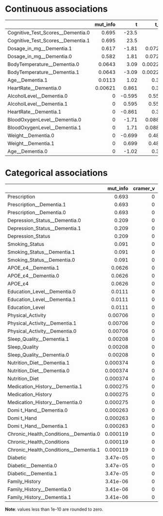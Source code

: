 # Continuous associations

|                                   |   mut_info |       t |     t_p |        U |     U_p |        W |     W_p |   cohen_d |   AUROC |    corr |   corr_p |
|:----------------------------------|-----------:|--------:|--------:|---------:|--------:|---------:|--------:|----------:|--------:|--------:|---------:|
| Cognitive_Test_Scores__Dementia.0 |    0.695   | -23.5   | 0       | 0        | 0       |  inf     | 0       |    3.07   |   1     |  0.839  |  0       |
| Cognitive_Test_Scores__Dementia.1 |    0.695   |  23.5   | 0       | 1.54e+04 | 0       | -inf     | 0       |   -3.07   |   1     | -0.839  |  0       |
| Dosage_in_mg__Dementia.1          |    0.617   |  -1.81  | 0.0726  | 8.32e+03 | 0.217   |   -0.936 | 0.349   |    0.238  |   0.542 |  0.118  |  0.0625  |
| Dosage_in_mg__Dementia.0          |    0.582   |   1.81  | 0.0726  | 7.04e+03 | 0.217   |    0.936 | 0.349   |   -0.238  |   0.542 | -0.118  |  0.0625  |
| BodyTemperature__Dementia.0       |    0.0643  |   3.09  | 0.00222 | 9.34e+03 | 0.00319 |   -3.01  | 0.00264 |   -0.392  |   0.608 | -0.193  |  0.00226 |
| BodyTemperature__Dementia.1       |    0.0643  |  -3.09  | 0.00222 | 6.02e+03 | 0.00319 |    3.01  | 0.00264 |    0.392  |   0.608 |  0.193  |  0.00226 |
| Age__Dementia.1                   |    0.0113  |   1.02  | 0.31    | 8.24e+03 | 0.318   |   -0.996 | 0.319   |   -0.13   |   0.537 | -0.0648 |  0.309   |
| HeartRate__Dementia.0             |    0.00621 |   0.861 | 0.39    | 8.15e+03 | 0.404   |   -0.834 | 0.404   |   -0.109  |   0.531 | -0.0547 |  0.391   |
| AlcoholLevel__Dementia.0          |    0       |  -0.595 | 0.552   | 7.36e+03 | 0.573   |    0.563 | 0.573   |    0.0757 |   0.521 |  0.0379 |  0.552   |
| AlcoholLevel__Dementia.1          |    0       |   0.595 | 0.552   | 8e+03    | 0.573   |   -0.563 | 0.573   |   -0.0757 |   0.521 | -0.0379 |  0.552   |
| HeartRate__Dementia.1             |    0       |  -0.861 | 0.39    | 7.21e+03 | 0.404   |    0.834 | 0.404   |    0.109  |   0.531 |  0.0547 |  0.391   |
| BloodOxygenLevel__Dementia.0      |    0       |  -1.71  | 0.0889  | 6.7e+03  | 0.0824  |    1.75  | 0.0809  |    0.217  |   0.564 |  0.108  |  0.0895  |
| BloodOxygenLevel__Dementia.1      |    0       |   1.71  | 0.0889  | 8.66e+03 | 0.0824  |   -1.75  | 0.0809  |   -0.217  |   0.564 | -0.108  |  0.0895  |
| Weight__Dementia.0                |    0       |  -0.699 | 0.485   | 7.26e+03 | 0.459   |    0.736 | 0.462   |    0.0891 |   0.527 |  0.0447 |  0.484   |
| Weight__Dementia.1                |    0       |   0.699 | 0.485   | 8.1e+03  | 0.459   |   -0.736 | 0.462   |   -0.0891 |   0.527 | -0.0447 |  0.484   |
| Age__Dementia.0                   |    0       |  -1.02  | 0.31    | 7.12e+03 | 0.318   |    0.996 | 0.319   |    0.13   |   0.537 |  0.0648 |  0.309   |

# Categorical associations

|                                       |   mut_info |   cramer_v |         H |      H_p |
|:--------------------------------------|-----------:|-----------:|----------:|---------:|
| Prescription                          |   0.693    |          0 |   0       | 0        |
| Prescription__Dementia.1              |   0.693    |          0 | 225       | 0        |
| Prescription__Dementia.0              |   0.693    |          0 | 220       | 0        |
| Depression_Status__Dementia.0         |   0.209    |          0 |  42.1     | 0        |
| Depression_Status__Dementia.1         |   0.209    |          0 |  33.6     | 6.72e-09 |
| Depression_Status                     |   0.209    |          0 |   0       | 0        |
| Smoking_Status                        |   0.091    |          0 |   0       | 0        |
| Smoking_Status__Dementia.1            |   0.091    |          0 | 154       | 0        |
| Smoking_Status__Dementia.0            |   0.091    |          0 | 146       | 0        |
| APOE_ε4__Dementia.1                   |   0.0626   |          0 |  22.5     | 2.13e-06 |
| APOE_ε4__Dementia.0                   |   0.0626   |          0 |  16.3     | 5.41e-05 |
| APOE_ε4                               |   0.0626   |          0 |   0       | 0        |
| Education_Level__Dementia.0           |   0.0111   |          0 | 215       | 0        |
| Education_Level__Dementia.1           |   0.0111   |          0 | 221       | 0        |
| Education_Level                       |   0.0111   |          0 |   0       | 0        |
| Physical_Activity                     |   0.00706  |          0 |   0       | 0        |
| Physical_Activity__Dementia.1         |   0.00706  |          0 |  51.7     | 0        |
| Physical_Activity__Dementia.0         |   0.00706  |          0 |  45.4     | 0        |
| Sleep_Quality__Dementia.1             |   0.00208  |          0 |   0.129   | 0.72     |
| Sleep_Quality                         |   0.00208  |          0 |   0       | 0        |
| Sleep_Quality__Dementia.0             |   0.00208  |          0 |   0.129   | 0.72     |
| Nutrition_Diet__Dementia.1            |   0.000374 |          0 |  53.1     | 0        |
| Nutrition_Diet__Dementia.0            |   0.000374 |          0 |  46.8     | 0        |
| Nutrition_Diet                        |   0.000374 |          0 |   0       | 0        |
| Medication_History__Dementia.1        |   0.000275 |          0 |   0.00805 | 0.928    |
| Medication_History                    |   0.000275 |          0 |   0       | 0        |
| Medication_History__Dementia.0        |   0.000275 |          0 |   0.394   | 0.53     |
| Domi   t_Hand__Dementia.0             |   0.000263 |          0 |   0.00806 | 0.928    |
| Domi   t_Hand                         |   0.000263 |          0 |   0       | 0        |
| Domi   t_Hand__Dementia.1             |   0.000263 |          0 |   0.652   | 0.419    |
| Chronic_Health_Conditions__Dementia.0 |   0.000119 |          0 |  12.3     | 0.000455 |
| Chronic_Health_Conditions             |   0.000119 |          0 |   0       | 0        |
| Chronic_Health_Conditions__Dementia.1 |   0.000119 |          0 |  15.6     | 7.68e-05 |
| Diabetic                              |   3.47e-05 |          0 |   0       | 0        |
| Diabetic__Dementia.0                  |   3.47e-05 |          0 |   0.0725  | 0.788    |
| Diabetic__Dementia.1                  |   3.47e-05 |          0 |   0.201   | 0.654    |
| Family_History                        |   3.41e-06 |          0 |   0       | 0        |
| Family_History__Dementia.0            |   3.41e-06 |          0 |   0.291   | 0.59     |
| Family_History__Dementia.1            |   3.41e-06 |          0 |   1.58    | 0.209    |

**Note**: values less than 1e-10 are rounded to zero.
